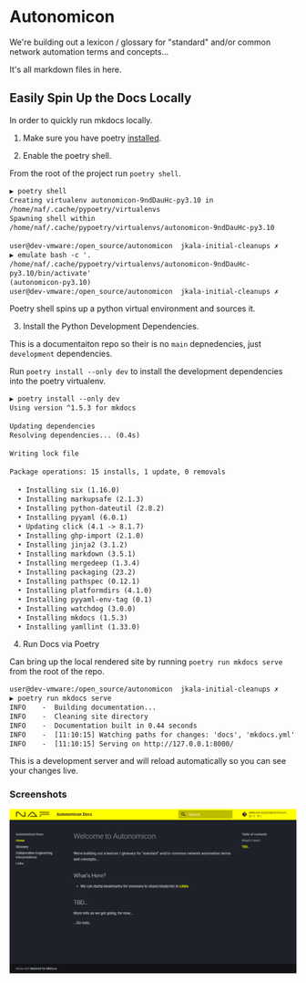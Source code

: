 # Autonomicon

We're building out a lexicon / glossary for "standard" and/or common network automation terms and concepts...

It's all markdown files in here.

## Easily Spin Up the Docs Locally

In order to quickly run mkdocs locally.

1. Make sure you have poetry [installed](https://python-poetry.org/docs/#installation).

2. Enable the poetry shell.

From the root of the project run `poetry shell`.

```
▶ poetry shell
Creating virtualenv autonomicon-9ndDauHc-py3.10 in /home/naf/.cache/pypoetry/virtualenvs
Spawning shell within /home/naf/.cache/pypoetry/virtualenvs/autonomicon-9ndDauHc-py3.10

user@dev-vmware:/open_source/autonomicon  jkala-initial-cleanups ✗                                                                                                                 
▶ emulate bash -c '. /home/naf/.cache/pypoetry/virtualenvs/autonomicon-9ndDauHc-py3.10/bin/activate'
(autonomicon-py3.10) 
user@dev-vmware:/open_source/autonomicon  jkala-initial-cleanups ✗ 
```

Poetry shell spins up a python virtual environment and sources it.

3. Install the Python Development Dependencies.

This is a documentaiton repo so their is no `main` depnedencies, just `development` dependencies.

Run `poetry install --only dev` to install the development dependencies into the poetry virtualenv.

```
▶ poetry install --only dev                                                                                  
Using version ^1.5.3 for mkdocs

Updating dependencies
Resolving dependencies... (0.4s)

Writing lock file

Package operations: 15 installs, 1 update, 0 removals

  • Installing six (1.16.0)
  • Installing markupsafe (2.1.3)
  • Installing python-dateutil (2.8.2)
  • Installing pyyaml (6.0.1)
  • Updating click (4.1 -> 8.1.7)
  • Installing ghp-import (2.1.0)
  • Installing jinja2 (3.1.2)
  • Installing markdown (3.5.1)
  • Installing mergedeep (1.3.4)
  • Installing packaging (23.2)
  • Installing pathspec (0.12.1)
  • Installing platformdirs (4.1.0)
  • Installing pyyaml-env-tag (0.1)
  • Installing watchdog (3.0.0)
  • Installing mkdocs (1.5.3)
  • Installing yamllint (1.33.0)
```

4. Run Docs via Poetry

Can bring up the local rendered site by running `poetry run mkdocs serve` from the root of the repo.

```
user@dev-vmware:/open_source/autonomicon  jkala-initial-cleanups ✗
▶ poetry run mkdocs serve
INFO    -  Building documentation...
INFO    -  Cleaning site directory
INFO    -  Documentation built in 0.44 seconds
INFO    -  [11:10:15] Watching paths for changes: 'docs', 'mkdocs.yml'
INFO    -  [11:10:15] Serving on http://127.0.0.1:8000/
```

This is a development server and will reload automatically so you can see your changes live.

### Screenshots

![Example of the rendered page](./docs/img/autonomicon_material.png)
